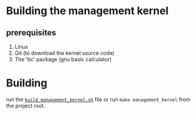 # Building the management kernel

## prerequisites

1. Linux
2. Git (to download the kernel source code)
3. The 'bc' package (gnu basic calculator)

# Building

run the [`build_management_kernel.sh`](../management_os/build/build_management_kernel.sh) file
or run `make management_kernel` from the project root.  